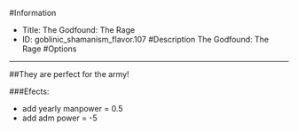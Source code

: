 #Information
 - Title: The Godfound: The Rage
 - ID: goblinic_shamanism_flavor.107
#Description
The Godfound: The Rage
#Options

___
##They are perfect for the army!

###Efects:<ul><li>add yearly manpower = 0.5</li><li>add adm power = -5</li></ul>
